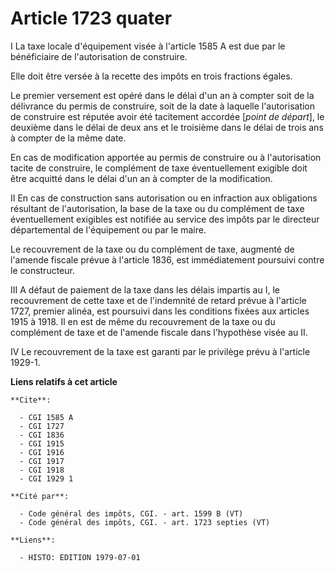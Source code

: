 # Article 1723 quater

I  La taxe locale d'équipement visée à l'article 1585 A est due par le bénéficiaire de l'autorisation de construire.

Elle doit être versée à la recette des impôts en trois fractions égales.

Le premier versement est opéré dans le délai d'un an à compter soit de la délivrance du permis de construire, soit de la date
à laquelle l'autorisation de construire est réputée avoir été tacitement accordée [*point de départ*], le deuxième dans le
délai de deux ans et le troisième dans le délai de trois ans à compter de la même date.

En cas de modification apportée au permis de construire ou à l'autorisation tacite de construire, le complément de taxe
éventuellement exigible doit être acquitté dans le délai d'un an à compter de la modification.

II  En cas de construction sans autorisation ou en infraction aux obligations résultant de l'autorisation, la base de la taxe
ou du complément de taxe éventuellement exigibles est notifiée au service des impôts par le directeur départemental de
l'équipement ou par le maire.

Le recouvrement de la taxe ou du complément de taxe, augmenté de l'amende fiscale prévue à l'article 1836, est immédiatement
poursuivi contre le constructeur.

III  A défaut de paiement de la taxe dans les délais impartis au I, le recouvrement de cette taxe et de l'indemnité de retard
prévue à l'article 1727, premier alinéa, est poursuivi dans les conditions fixées aux articles 1915 à 1918. Il en est de même
du recouvrement de la taxe ou du complément de taxe et de l'amende fiscale dans l'hypothèse visée au II.

IV  Le recouvrement de la taxe est garanti par le privilège prévu à l'article 1929-1.

**Liens relatifs à cet article**

	**Cite**:

	  - CGI 1585 A
	  - CGI 1727
	  - CGI 1836
	  - CGI 1915
	  - CGI 1916
	  - CGI 1917
	  - CGI 1918
	  - CGI 1929 1

	**Cité par**:

	  - Code général des impôts, CGI. - art. 1599 B (VT)
	  - Code général des impôts, CGI. - art. 1723 septies (VT)

	**Liens**:

	  - HISTO: EDITION 1979-07-01
